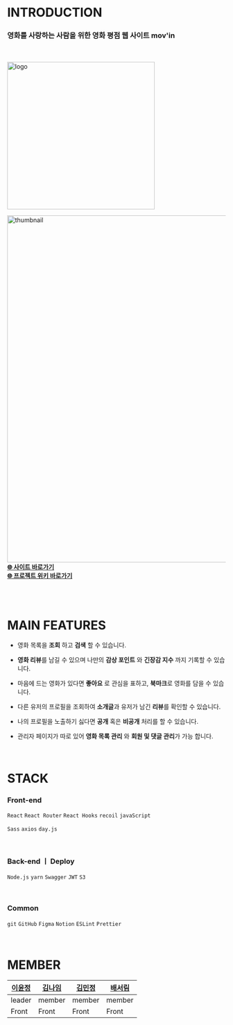 <br />

<h1>INTRODUCTION</h1>

<h3> 영화를 사랑하는 사람을 위한 영화 평점 웹 사이트 mov'in</h3>

<br /><br />
<img width="340px" alt="logo" src="https://user-images.githubusercontent.com/94007890/233002328-6ee3d1ec-2a12-4021-bb07-b21205f56f91.png" />
<br />

<img width="800" alt="thumbnail" src="https://user-images.githubusercontent.com/94007890/233815377-1bf25d42-65e5-4aa3-a4a9-a5a5b59033ab.png"/>
<b><a href="http://codestates.s3-website.ap-northeast-2.amazonaws.com/">🌐 사이트 바로가기</a></b> <br />
<b><a href="https://github.com/337yj/mov-in/wiki">🌐 프로젝트 위키 바로가기</a></b>

<br /><br />

<!-- <img height="220" alt="streaming" src="https://user-images.githubusercontent.com/85829962/146299269-865cdd03-8924-4564-96fe-d3bc3da72e09.png"> <img height="220" alt="mypage" src="https://user-images.githubusercontent.com/85829962/146310340-29861ea5-1e57-4f07-a96b-77b6c1d0e474.png">

<b><a href="http://studeaming.com">👉🏼 studeaming 사이트 바로가기</a></b>  
<b><a href="https://github.com/337yj/mov-in/wiki">👉🏼 프로젝트 위키 바로가기</a></b> -->



<h1>MAIN FEATURES</h1>

- 영화 목록을 **조회** 하고 **검색** 할 수 있습니다.

- **영화 리뷰**를 남길 수 있으며 나만의 **감상 포인트** 와 **긴장감 지수** 까지 기록할 수 있습니다.

- 마음에 드는 영화가 있다면 **좋아요** 로 관심을 표하고, **북마크**로 영화를 담을 수 있습니다.

- 다른 유저의 프로필을 조회하여 **소개글**과 유저가 남긴 **리뷰**를 확인할 수 있습니다.

- 나의 프로필을 노출하기 싫다면 **공개** 혹은 **비공개** 처리를 할 수 있습니다.

- 관리자 페이지가 따로 있어 **영화 목록 관리** 와 **회원 및 댓글 관리**가 가능 합니다.

<br />


<h1>STACK</h1>
<!-- <img width="700" alt="stack" src="https://user-images.githubusercontent.com/85681803/146872410-188275f2-f64c-4851-868e-da0814db3cfe.png" /> -->


### **Front-end**

`React` `React Router` `React Hooks` `recoil` `javaScript`

`Sass` `axios` `day.js`

<br />

### Back-end ㅣ Deploy

`Node.js` `yarn` `Swagger` `JWT` `S3`

<br />

### Common

`git` `GitHub` `Figma` `Notion` `ESLint` `Prettier`

<br />

<h1>MEMBER</h1>

|<a href="https://github.com/337yj">이윤정</a>|<a href="https://github.com/miyyaa24">김나임</a>|<a href="https://github.com/minjeongraw34">김민정</a>|<a href=" ">배서림</a>|
|------|----|----|----|
|leader|member|member|member|
|Front|Front|Front|Front|

<br />
